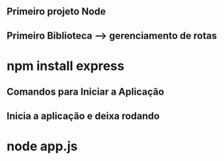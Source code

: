 ## Primeiro projeto Node

 ## Primeiro Biblioteca --> gerenciamento de rotas 
 # npm install express


 ## Comandos para Iniciar a Aplicação
## Inicia a aplicação e deixa rodando
 # node app.js 

 
 
